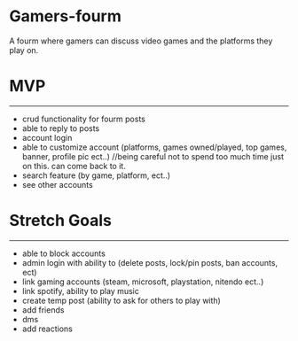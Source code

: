 # Gamers-fourm
A fourm where gamers can discuss video games and the platforms they play on.

# MVP
----
- crud functionality for fourm posts
- able to reply to posts
- account login
- able to customize account (platforms, games owned/played, top games, banner, profile pic ect..) //being careful not to spend too much time just on this. can come back to it.
- search feature (by game, platform, ect..)
- see other accounts

# Stretch Goals
----
- able to block accounts
- admin login with ability to (delete posts, lock/pin posts, ban accounts, ect)
- link gaming accounts (steam, microsoft, playstation, nitendo ect..)
- link spotify, ability to play music
- create temp post (ability to ask for others to play with)
- add friends
- dms
- add reactions
